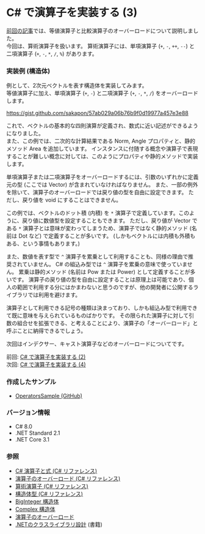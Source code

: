 # C# で演算子を実装する (3)

[前回の記事](CSharp-Operators-2.md)では、等値演算子と比較演算子のオーバーロードについて説明しました。  
今回は、算術演算子を扱います。
算術演算子には、単項演算子 (`+`, `-`, `++`, `--`) と二項演算子 (`+`, `-`, `*`, `/`, `%`) があります。

### 実装例 (構造体)
例として、2次元ベクトルを表す構造体を実装してみます。  
等値演算子に加え、単項演算子 (`+`, `-`) と二項演算子 (`+`, `-`, `*`, `/`) をオーバーロードします。

https://gist.github.com/sakapon/57ab029a06b76b9f0d19977a457e3e88

これで、ベクトルの基本的な四則演算が定義され、数式に近い記述ができるようになりました。  
また、この例では、二次的な計算結果である Norm, Angle プロパティと、静的メソッド Area を追加しています。
インスタンスに付随する概念や演算子で表現することが難しい概念に対しては、このようにプロパティや静的メソッドで実装します。

単項演算子または二項演算子をオーバーロードするには、引数のいずれかに定義元の型 (ここでは Vector) が含まれていなければなりません。
また、一部の例外を除いて、演算子のオーバーロードでは戻り値の型を自由に設定できます。
ただし、戻り値を void にすることはできません。

この例では、ベクトルのドット積 (内積) を `*` 演算子で定義しています。このように、戻り値に数値型を設定することもできます。
ただし、戻り値が Vector である `*` 演算子とは意味が変わってしまうため、演算子ではなく静的メソッド (名前は Dot など) で定義することが多いです。
(しかもベクトルには内積も外積もある、という事情もあります。)

また、数値を表す型で `^` 演算子を累乗として利用することも、同様の理由で推奨されていません。
C# の組込み型では `^` 演算子を累乗の意味で使っていません。
累乗は静的メソッド (名前は Pow または Power) として定義することが多いです。
演算子の戻り値の型を自由に設定することは原理上は可能であり、個人の範囲で利用する分にはかまわないと思うのですが、他の開発者に公開するライブラリでは利用を避けます。

演算子として利用できる記号の種類は決まっており、しかも組込み型で利用できて既に意味を与えられているものばかりです。
その限られた演算子に対して引数の組合せを拡張できる、と考えることにより、演算子の「オーバーロード」と呼ぶことに納得できるでしょう。

次回はインデクサー、キャスト演算子などのオーバーロードについてです。

前回: [C# で演算子を実装する (2)](CSharp-Operators-2.md)  
次回: [C# で演算子を実装する (4)](CSharp-Operators-4.md)

### 作成したサンプル
- [OperatorsSample (GitHub)](https://github.com/sakapon/Samples-2020/tree/master/OperatorsSample)

### バージョン情報
- C# 8.0
- .NET Standard 2.1
- .NET Core 3.1

### 参照
- [C# 演算子と式 (C# リファレンス)](https://docs.microsoft.com/dotnet/csharp/language-reference/operators/)
- [演算子のオーバーロード (C# リファレンス)](https://docs.microsoft.com/dotnet/csharp/language-reference/operators/operator-overloading)
- [算術演算子 (C# リファレンス)](https://docs.microsoft.com/dotnet/csharp/language-reference/operators/arithmetic-operators)
- [構造体型 (C# リファレンス)](https://docs.microsoft.com/dotnet/csharp/language-reference/builtin-types/struct)
- [BigInteger 構造体](https://docs.microsoft.com/dotnet/api/system.numerics.biginteger)
- [Complex 構造体](https://docs.microsoft.com/dotnet/api/system.numerics.complex)
- [演算子のオーバーロード](https://ufcpp.net/study/csharp/oo_operator.html)
- [.NETのクラスライブラリ設計](https://amzn.to/3kLf0R8) (書籍)

